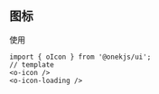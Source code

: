 ## 图标

使用

```
import { oIcon } from '@onekjs/ui';
// template
<o-icon />
<o-icon-loading />
```

<demo src="./basic.vue"
title="图标类型"
desc="这是图标演示"
importMap="{'vue-typical': 'https://github.com/onekjs/onek-ui/tree/main/packages/components/src/icon/__demo__/icon.vue'}">
</demo>
